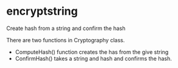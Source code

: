 # encryptstring

Create hash from a string and confirm the hash

There are two functions in Cryptography class. 

- ComputeHash() function creates the has from the give string
- ConfirmHash() takes a string and hash and confirms the hash.


